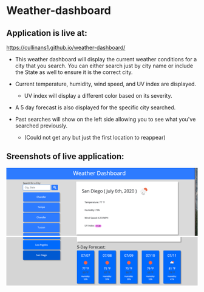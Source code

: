 # Weather-dashboard

## Application is live at: 
 https://cullinans1.github.io/weather-dashboard/

* This weather dashboard will display the current weather conditions for a city that you search. You can either search just by city name or include the State as well to ensure it is the correct city. 

* Current temperature, humidity, wind speed, and UV index are displayed. 
    * UV index will display a different color based on its severity. 

* A 5 day forecast is also displayed for the specific city searched.

* Past searches will show on the left side allowing you to see what you've searched previously.
    * (Could not get any but just the first location to reappear)

## Sreenshots of live application: 
![](/assets/screenshots/ss1.png)
![](/assets/screenshots/ss2.png)
